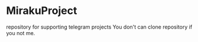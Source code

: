 # MirakuProject
repository for supporting telegram projects
You don't can clone repository if you not me. 
